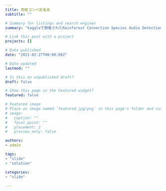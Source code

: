 ```yaml
---
title: 鳥蛙コンペ反省会
subtitle: ""

# Summary for listings and search engines
summary: "kaggleで開催されたRainforest Connection Species Audio Detectionの反省会で発表した際のスライドです。"

# Link this post with a project
projects: []

# Date published
date: "2021-02-27T00:00:00Z"

# Date updated
lastmod: ""

# Is this an unpublished draft?
draft: false

# Show this page in the Featured widget?
featured: false

# Featured image
# Place an image named `featured.jpg/png` in this page's folder and customize its options here.
# image:
#   caption: ""
#   focal_point: ""
#   placement: 2
#   preview_only: false

authors:
- admin

tags:
- "slide"
- "solution"

categories:
- "slide"

---
```

<script async class="speakerdeck-embed" data-id="171d004403a942f4bdc6c7233990236c" data-ratio="1.77777777777778" src="//speakerdeck.com/assets/embed.js"></script>
